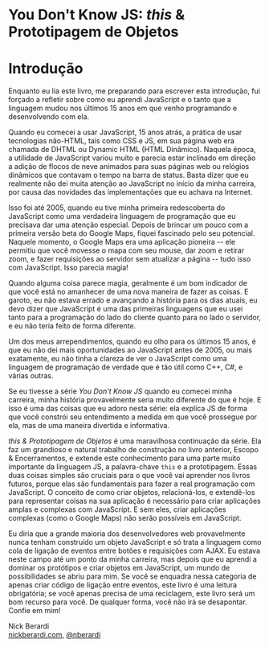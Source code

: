 # You Don't Know JS: *this* & Prototipagem de Objetos
# Introdução

Enquanto eu lia este livro, me preparando para escrever esta introdução, fui forçado a refletir sobre como eu aprendi JavaScript e o tanto que a linguagem mudou nos últimos 15 anos em que venho programando e desenvolvendo com ela.

Quando eu comecei a usar JavaScript, 15 anos atrás, a prática de usar tecnologias não-HTML, tais como CSS e JS, em sua página web era chamada de DHTML ou Dynamic HTML (HTML Dinâmico). Naquela época, a utilidade de JavaScript variou muito e parecia estar inclinado em direção a adição de flocos de neve animados para suas páginas web ou relógios dinâmicos que contavam o tempo na barra de status. Basta dizer que eu realmente não dei muita atenção ao JavaScript no início da minha carreira, por causa das novidades das implementações que eu achava na Internet.

Isso foi até 2005, quando eu tive minha primeira redescoberta do JavaScript como uma verdadeira linguagem de programação que eu precisava dar uma atenção especial. Depois de brincar um pouco com a primeira versão beta do Google Maps, fiquei fascinado pelo seu potencial. Naquele momento, o Google Maps era uma aplicação pioneira -- ele permitiu que você movesse o mapa com seu mouse, dar zoom e retirar zoom, e fazer requisições ao servidor sem atualizar a página -- tudo isso com JavaScript. Isso parecia magia!

Quando alguma coisa parece magia, geralmente é um bom indicador de que você está no amanhecer de uma nova maneira de fazer as coisas. E garoto, eu não estava errado e avançando a história para os dias atuais, eu devo dizer que JavaScript é uma das primeiras linguagens que eu usei tanto para a programação do lado do cliente quanto para no lado o servidor, e eu não teria feito de forma diferente.

Um dos meus arrependimentos, quando eu olho para os últimos 15 anos, é que eu não dei mais oportunidades ao JavaScript antes de 2005, ou mais exatamente, eu não tinha a clareza de ver o JavaScript como uma linguagem de programação de verdade que é tão útil como C++, C#, e várias outras.

Se eu tivesse a série *You Don't Know JS* quando eu comecei minha carreira, minha história provavelmente seria muito diferente do que é hoje. E isso é uma das coisas que eu adoro nesta série: ela explica JS de forma que você constrói seu entendimento a medida em que você prossegue por ela, mas de uma maneira divertida e informativa.

*this & Prototipagem de Objetos* é uma maravilhosa continuação da série. Ela faz um grandioso e natural trabalho de construção no livro anterior, Escopo & Encerramentos, e extende este conhecimento para uma parte muito importante da linguagem JS, a palavra-chave `this` e a prototipagem. Essas duas coisas simples são cruciais para o que você vai aprender nos livros futuros, porque elas são fundamentais para fazer a real programação com JavaScript. O conceito de como criar objetos, relacioná-los, e extendê-los para representar coisas na sua aplicação é necessário para criar aplicações amplas e complexas com JavaScript. E sem eles, criar aplicações complexas (como o Google Maps) não serão possíveis em JavaScript.

Eu diria que a grande maioria dos desenvolvedores web provavelmente nunca tenham construído um objeto JavaScript e só trata a linguagem como cola de ligação de eventos entre botões e requisições com AJAX. Eu estava neste campo até um ponto da minha carreira, mas depois que eu aprendi a dominar os protótipos e criar objetos em JavaScript, um mundo de possibilidades se abriu para mim. Se você se enquadra nessa categoria de apenas criar código de ligação entre eventos, este livro é uma leitura obrigatória; se você apenas precisa de uma reciclagem, este livro será um bom recurso para você. De qualquer forma, você não irá se desapontar. Confie em mim!

Nick Berardi<br>
[nickberardi.com](http://nickberardi.com), [@nberardi](http://twitter.com/nberardi)

